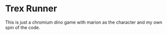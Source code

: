 # Trex Runner

This is just a chromium dino game with marion as the character and my own spin of the code.

